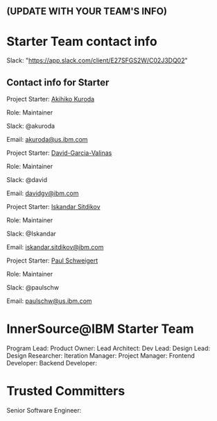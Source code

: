 ## (UPDATE WITH YOUR TEAM'S INFO)

# Starter Team contact info
Slack: "https://app.slack.com/client/E27SFGS2W/C02J3DQ02" 

## Contact info for Starter
Project Starter: [Akihiko Kuroda](https://github.ibm.com/akuroda)

Role: Maintainer

Slack: @akuroda

Email: akuroda@us.ibm.com


Project Starter: [David-Garcia-Valinas](https://github.ibm.com/David-Garcia-Valinas)

Role: Maintainer

Slack: @david

Email: davidgv@ibm.com


Project Starter: [Iskandar Sitdikov](https://github.ibm.com/Iskandar-Sitdikov)

Role: Maintainer

Slack: @Iskandar

Email: iskandar.sitdikov@ibm.com


Project Starter: [Paul Schweigert](https://github.ibm.com/paulschw)

Role: Maintainer

Slack: @paulschw

Email: paulschw@us.ibm.com


# InnerSource@IBM Starter Team
Program Lead: 
Product Owner:
Lead Architect:
Dev Lead:
Design Lead:
Design Researcher:
Iteration Manager:
Project Manager:
Frontend Developer:
Backend Developer:

# Trusted Committers
Senior Software Engineer:
